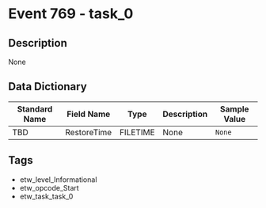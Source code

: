 # Event 769 - task_0

## Description
None

## Data Dictionary
|Standard Name|Field Name|Type|Description|Sample Value|
|---|---|---|---|---|
|TBD|RestoreTime|FILETIME|None|`None`|

## Tags
* etw_level_Informational
* etw_opcode_Start
* etw_task_task_0